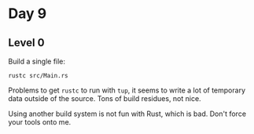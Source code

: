 # Day 9
## Level 0
Build a single file:

```
rustc src/Main.rs
```

Problems to get `rustc` to run with `tup`, it seems to write a lot of temporary data outside of the source. Tons of build residues, not nice.

Using another build system is not fun with Rust, which is bad. Don't force your tools onto me.
